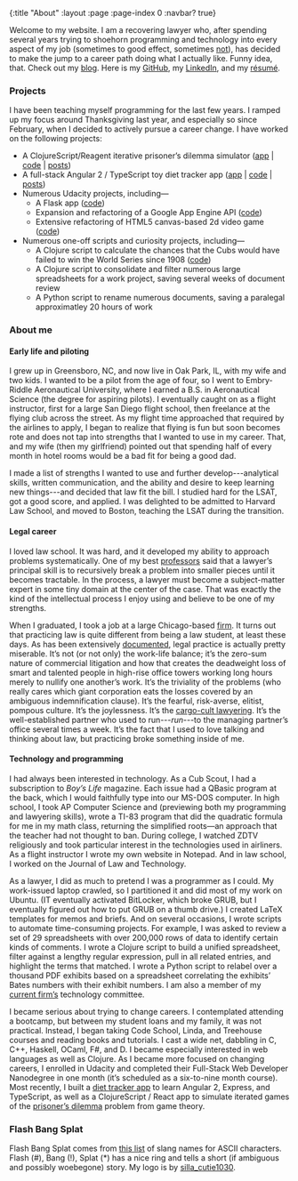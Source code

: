{:title "About"
 :layout :page
 :page-index 0
 :navbar? true}

Welcome to my website. I am a recovering lawyer who, after spending several
years trying to shoehorn programming and technology into every aspect of
my job (sometimes to good effect, sometimes
[not](https://xkcd.com/1319/)), has decided to make the jump to a career
path doing what I actually like. Funny idea, that. Check out my
[blog](https://flashbangsplat.com/blog). Here is my 
[GitHub](https://github.com/Ethan826), my
[LinkedIn](https://www.linkedin.com/in/ethan-kent-56b14010), and my
[résumé](https://flashbangsplat.com/public/resume.pdf).

### Projects

I have been teaching myself programming for the last few years. I ramped up
my focus around Thanksgiving last year, and especially so since February, when
I decided to actively pursue a career change. I have worked on the following projects:

-   A ClojureScript/Reagent iterative prisoner’s dilemma simulator
    ([app](https://flashbangsplat.com/prisoner/) |
    [code](https://github.com/Ethan826/prisoners-dilemma) |
    [posts](https://flashbangsplat.com/blog/tags-output/prisoner%E2%80%99s%20dilemma/))
-   A full-stack Angular 2 / TypeScript toy diet tracker app
    ([app](https://flashbangsplat.com/diet-tracker) |
    [code](https://github.com/Ethan826/diet-tracker) |
    [posts](https://flashbangsplat.com/blog/tags-output/diet%20tracker/))
-   Numerous Udacity projects, including—
    -   A Flask app
        ([code](https://github.com/Ethan826/udacity-catalog))
    -   Expansion and refactoring of a Google App Engine API
        ([code](https://github.com/Ethan826/udacity-conference))
    -   Extensive refactoring of HTML5 canvas-based 2d video game
        ([code](https://github.com/Ethan826/udacity-arcade))
-   Numerous one-off scripts and curiosity projects, including—
    -   A Clojure script to calculate the chances that the Cubs would
        have failed to win the World Series since 1908
        ([code](https://gist.github.com/Ethan826/2261d13d467789f2996e))
    -   A Clojure script to consolidate and filter numerous large
        spreadsheets for a work project, saving several weeks of
        document review
    -   A Python script to rename numerous documents, saving a paralegal
        approximatley 20 hours of work

### About me

#### Early life and piloting

I grew up in Greensboro, NC, and now live in Oak Park, IL, with my wife
and two kids. I wanted to be a pilot from the age of four, so I went to
Embry-Riddle Aeronautical University, where I earned a B.S. in
Aeronautical Science (the degree for aspiring pilots). I eventually
caught on as a flight instructor, first for a large San Diego flight
school, then freelance at the flying club across the street. As my
flight time approached that required by the airlines to apply, I began
to realize that flying is fun but soon becomes rote and does not tap
into strengths that I wanted to use in my career. That, and my wife
(then my girlfriend) pointed out that spending half of every month in
hotel rooms would be a bad fit for being a good dad.

I made a list of strengths I wanted to use and further
develop---analytical skills, written communication, and the ability and
desire to keep learning new things---and decided that law fit the bill.
I studied hard for the LSAT, got a good score, and applied. I was
delighted to be admitted to Harvard Law School, and moved to Boston,
teaching the LSAT during the transition.

#### Legal career

I loved law school. It was hard, and it developed my ability to approach
problems systematically. One of my best
[professors](https://its.law.nyu.edu/facultyprofiles/index.cfm?fuseaction=profile.overview&personid=23845)
said that a lawyer’s principal skill is to recursively break a problem
into smaller pieces until it becomes tractable. In the process, a lawyer
must become a subject-matter expert in some tiny domain at the center of
the case. That was exactly the kind of the intellectual process I enjoy
using and believe to be one of my strengths.

When I graduated, I took a job at a large Chicago-based
[firm](https://jenner.com/). It turns out that practicing law is quite
different from being a law student, at least these days. As has been
extensively
[documented](http://www.theatlantic.com/business/archive/2014/07/the-only-job-with-an-industry-devoted-to-helping-people-quit/375199/),
legal practice is actually pretty miserable. It’s not (or not only) the
work-life balance; it’s the zero-sum nature of commercial litigation and
how that creates the deadweight loss of smart and talented people in
high-rise office towers working long hours merely to nullify one
another’s work. It’s the triviality of the problems (who really cares
which giant corporation eats the losses covered by an ambiguous
indemnification clause). It’s the fearful, risk-averse, elitist, pompous
culture. It’s the joylessness. It’s the [cargo-cult lawyering](https://twitter.com/mbutterick/status/105336038343450624).
It’s the well-established partner who used to run---*run*---to the
managing partner’s office several times a week. It’s the fact that I
used to love talking and thinking about law, but practicing broke
something inside of me.

#### Technology and programming

I had always been interested in technology. As a Cub Scout, I had a
subscription to *Boy’s Life* magazine. Each issue had a QBasic program
at the back, which I would faithfully type into our MS-DOS computer. In
high school, I took AP Computer Science and (previewing both my
programming and lawyering skills), wrote a TI-83 program that did the
quadratic formula for me in my math class, returning the simplified
roots—an approach that the teacher had not thought to ban. During
college, I watched ZDTV religiously and took particular interest in the
technologies used in airliners. As a flight instructor I wrote my own
website in Notepad. And in law school, I worked on the Journal of Law
and Technology.

As a lawyer, I did as much to pretend I was a programmer as I could. My
work-issued laptop crawled, so I partitioned it and did most of my work
on Ubuntu. (IT eventually activated BitLocker, which broke GRUB, but I
eventually figured out how to put GRUB on a thumb drive.) I created
LaTeX templates for memos and briefs. And on several occasions, I wrote
scripts to automate time-consuming projects. For example, I was asked to
review a set of 29 spreadsheets with over 200,000 rows of data to
identify certain kinds of comments. I wrote a Clojure script to build a
unified spreadsheet, filter against a lengthy regular expression, pull
in all related entries, and highlight the terms that matched. I wrote a
Python script to relabel over a thousand PDF exhibits based on a
spreadsheet correlating the exhibits’ Bates numbers with their exhibit
numbers. I am also a member of my [current firm’s](http://www.kelleydrye.com)
technology committee.

I became serious about trying to change careers. I contemplated
attending a bootcamp, but between my student loans and my family, it was
not practical. Instead, I began taking Code School, Linda, and Treehouse
courses and reading books and tutorials. I cast a wide net, dabbling in
C, C++, Haskell, OCaml, F\#, and D. I became especially interested in
web languages as well as Clojure. As I became more focused on changing
careers, I enrolled in Udacity and completed their Full-Stack Web
Developer Nanodegree in one month (it’s scheduled as a six-to-nine month
course). Most recently, I built a [diet tracker app](https://flashbangsplat.com/diet-tracker) to learn Angular 2,
Express, and TypeScript, as well as a ClojureScript / React app to simulate 
iterated games of the [prisoner’s dilemma](https://flashbangsplat.com/prisoner) 
problem from game theory.

### Flash Bang Splat

Flash Bang Splat comes from [this list](http://blog.codinghorror.com/ascii-pronunciation-rules-for-programmers/)
of slang names for ASCII characters. Flash (\#), Bang (!), Splat (\*)
has a nice ring and tells a short (if ambiguous and possibly woebegone)
story. My logo is by
[silla\_cutie1030](https://www.fiverr.com/silla_cutie1030).
